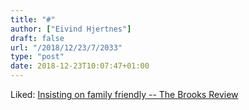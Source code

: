 ```yaml
---
title: "#"
author: ["Eivind Hjertnes"]
draft: false
url: "/2018/12/23/7/2033"
type: "post"
date: 2018-12-23T10:07:47+01:00
---
```


Liked:
[Insisting
on family friendly -- The Brooks Review](https://brooksreview.net/2018/12/insisting-on-family-friendly/)

